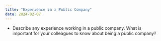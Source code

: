 ```yaml
---
title: "Experience in a Public Company"
date: 2024-02-07
---
```


- Describe any experience working in a public company. What is important for your colleagues to know about being a public company?